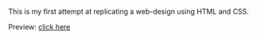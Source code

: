 This is my first attempt at replicating a web-design using HTML and CSS.

Preview: [click here](https://ronaldljin.github.io/google-homepage/)
